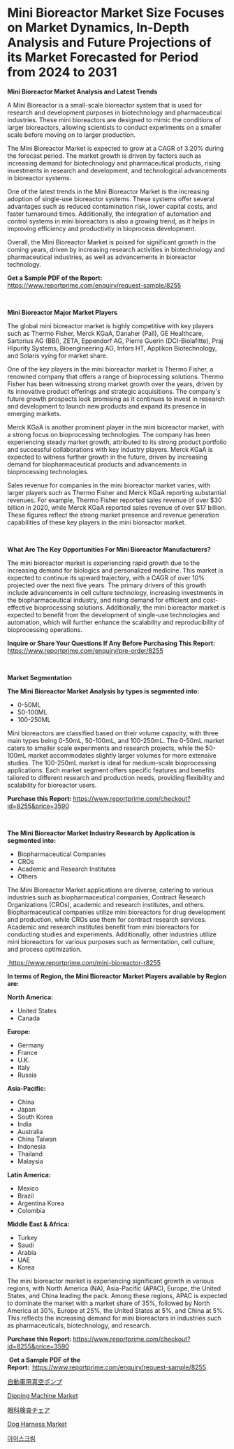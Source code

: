 <p><h1>Mini Bioreactor Market Size Focuses on Market Dynamics, In-Depth Analysis and Future Projections of its Market Forecasted for Period from 2024 to 2031</h1></p><p><strong>Mini Bioreactor Market Analysis and Latest Trends</strong></p>
<p><p>A Mini Bioreactor is a small-scale bioreactor system that is used for research and development purposes in biotechnology and pharmaceutical industries. These mini bioreactors are designed to mimic the conditions of larger bioreactors, allowing scientists to conduct experiments on a smaller scale before moving on to larger production.</p><p>The Mini Bioreactor Market is expected to grow at a CAGR of 3.20% during the forecast period. The market growth is driven by factors such as increasing demand for biotechnology and pharmaceutical products, rising investments in research and development, and technological advancements in bioreactor systems. </p><p>One of the latest trends in the Mini Bioreactor Market is the increasing adoption of single-use bioreactor systems. These systems offer several advantages such as reduced contamination risk, lower capital costs, and faster turnaround times. Additionally, the integration of automation and control systems in mini bioreactors is also a growing trend, as it helps in improving efficiency and productivity in bioprocess development.</p><p>Overall, the Mini Bioreactor Market is poised for significant growth in the coming years, driven by increasing research activities in biotechnology and pharmaceutical industries, as well as advancements in bioreactor technology.</p></p>
<p><strong>Get a Sample PDF of the Report:&nbsp;</strong> <a href="https://www.reportprime.com/enquiry/request-sample/8255">https://www.reportprime.com/enquiry/request-sample/8255</a></p>
<p>&nbsp;</p>
<p><strong>Mini Bioreactor Major Market Players</strong></p>
<p><p>The global mini bioreactor market is highly competitive with key players such as Thermo Fisher, Merck KGaA, Danaher (Pall), GE Healthcare, Sartorius AG (BBI), ZETA, Eppendorf AG, Pierre Guerin (DCI-Biolafitte), Praj Hipurity Systems, Bioengineering AG, Infors HT, Applikon Biotechnology, and Solaris vying for market share.</p><p>One of the key players in the mini bioreactor market is Thermo Fisher, a renowned company that offers a range of bioprocessing solutions. Thermo Fisher has been witnessing strong market growth over the years, driven by its innovative product offerings and strategic acquisitions. The company's future growth prospects look promising as it continues to invest in research and development to launch new products and expand its presence in emerging markets.</p><p>Merck KGaA is another prominent player in the mini bioreactor market, with a strong focus on bioprocessing technologies. The company has been experiencing steady market growth, attributed to its strong product portfolio and successful collaborations with key industry players. Merck KGaA is expected to witness further growth in the future, driven by increasing demand for biopharmaceutical products and advancements in bioprocessing technologies.</p><p>Sales revenue for companies in the mini bioreactor market varies, with larger players such as Thermo Fisher and Merck KGaA reporting substantial revenues. For example, Thermo Fisher reported sales revenue of over $30 billion in 2020, while Merck KGaA reported sales revenue of over $17 billion. These figures reflect the strong market presence and revenue generation capabilities of these key players in the mini bioreactor market.</p></p>
<p>&nbsp;</p>
<p><strong>What Are The Key Opportunities For Mini Bioreactor Manufacturers?</strong></p>
<p><p>The mini bioreactor market is experiencing rapid growth due to the increasing demand for biologics and personalized medicine. This market is expected to continue its upward trajectory, with a CAGR of over 10% projected over the next five years. The primary drivers of this growth include advancements in cell culture technology, increasing investments in the biopharmaceutical industry, and rising demand for efficient and cost-effective bioprocessing solutions. Additionally, the mini bioreactor market is expected to benefit from the development of single-use technologies and automation, which will further enhance the scalability and reproducibility of bioprocessing operations.</p></p>
<p><strong>Inquire or Share Your Questions If Any Before Purchasing This Report:</strong> <a href="https://www.reportprime.com/enquiry/pre-order/8255">https://www.reportprime.com/enquiry/pre-order/8255</a></p>
<p>&nbsp;</p>
<p><strong>Market Segmentation</strong></p>
<p><strong>The Mini Bioreactor Market Analysis by types is segmented into:</strong></p>
<p><ul><li>0-50ML</li><li>50-100ML</li><li>100-250ML</li></ul></p>
<p><p>Mini bioreactors are classified based on their volume capacity, with three main types being 0-50mL, 50-100mL, and 100-250mL. The 0-50mL market caters to smaller scale experiments and research projects, while the 50-100mL market accommodates slightly larger volumes for more extensive studies. The 100-250mL market is ideal for medium-scale bioprocessing applications. Each market segment offers specific features and benefits tailored to different research and production needs, providing flexibility and scalability for bioreactor users.</p></p>
<p><strong>Purchase this Report:&nbsp;</strong><a href="https://www.reportprime.com/checkout?id=8255&price=3590">https://www.reportprime.com/checkout?id=8255&price=3590</a></p>
<p>&nbsp;</p>
<p><strong>The Mini Bioreactor Market Industry Research by Application is segmented into:</strong></p>
<p><ul><li>Biopharmaceutical Companies</li><li>CROs</li><li>Academic and Research Institutes</li><li>Others</li></ul></p>
<p><p>The Mini Bioreactor Market applications are diverse, catering to various industries such as biopharmaceutical companies, Contract Research Organizations (CROs), academic and research institutes, and others. Biopharmaceutical companies utilize mini bioreactors for drug development and production, while CROs use them for contract research services. Academic and research institutes benefit from mini bioreactors for conducting studies and experiments. Additionally, other industries utilize mini bioreactors for various purposes such as fermentation, cell culture, and process optimization.</p></p>
<p><a href="https://www.reportprime.com/mini-bioreactor-r8255">&nbsp;https://www.reportprime.com/mini-bioreactor-r8255</a></p>
<p><strong>In terms of Region, the Mini Bioreactor Market Players available by Region are:</strong></p>
<p>
    <p> <strong> North America: </strong>
        <ul>
            <li>United States</li>
            <li>Canada</li>
        </ul>
        </p> 
    <p> <strong> Europe: </strong>
        <ul>
            <li>Germany</li>
            <li>France</li>
            <li>U.K.</li>
            <li>Italy</li>
            <li>Russia</li>
        </ul>
        </p> 
    <p> <strong> Asia-Pacific: </strong>
        <ul>
            <li>China</li>
            <li>Japan</li>
            <li>South Korea</li>
            <li>India</li>
            <li>Australia</li>
            <li>China Taiwan</li>
            <li>Indonesia</li>
            <li>Thailand</li>
            <li>Malaysia</li>
        </ul>
        </p> 
    <p> <strong> Latin America: </strong>
        <ul>
            <li>Mexico</li>
            <li>Brazil</li>
            <li>Argentina Korea</li>
            <li>Colombia</li>
        </ul>
        </p> 
    <p> <strong> Middle East & Africa: </strong>
        <ul>
            <li>Turkey</li>
            <li>Saudi</li>
            <li>Arabia</li>
            <li>UAE</li>
            <li>Korea</li>
        </ul>
    </p>
    </p>
<p><p>The mini bioreactor market is experiencing significant growth in various regions, with North America (NA), Asia-Pacific (APAC), Europe, the United States, and China leading the pack. Among these regions, APAC is expected to dominate the market with a market share of 35%, followed by North America at 30%, Europe at 25%, the United States at 5%, and China at 5%. This reflects the increasing demand for mini bioreactors in industries such as pharmaceuticals, biotechnology, and research.</p></p>
<p><strong>Purchase this Report: </strong><a href="https://www.reportprime.com/checkout?id=8255&price=3590">https://www.reportprime.com/checkout?id=8255&price=3590</a></p>
<p>&nbsp;<strong>Get a Sample PDF of the Report:&nbsp;&nbsp;</strong><a href="https://www.reportprime.com/enquiry/request-sample/8255">https://www.reportprime.com/enquiry/request-sample/8255</a></p>
<p><strong></strong></p>
<p><p><a href="https://medium.com/@edwards13jessica/%E8%87%AA%E5%8B%95%E8%BB%8A%E7%94%A8%E7%9C%9F%E7%A9%BA%E3%83%9D%E3%83%B3%E3%83%97%E5%B8%82%E5%A0%B4%E3%81%AE%E5%88%86%E6%9E%90-%E3%81%9D%E3%81%AEcagr-%E5%B8%82%E5%A0%B4%E3%82%BB%E3%82%B0%E3%83%A1%E3%83%B3%E3%83%86%E3%83%BC%E3%82%B7%E3%83%A7%E3%83%B3-%E3%81%8A%E3%82%88%E3%81%B3%E4%B8%96%E7%95%8C%E7%9A%84%E3%81%AA%E7%94%A3%E6%A5%AD%E6%A6%82%E8%A6%81-e77dc90eca1c">自動車用真空ポンプ</a></p><p><a href="https://view.publitas.com/reportprime-1/dipping-machine-market-trends-forecast-and-competitive-analysis-to-2031/">Dipping Machine Market</a></p><p><a href="https://medium.com/@brendancole1992/%E7%9C%BC%E7%A7%91%E6%A4%9C%E6%9F%BB%E7%94%A8%E3%83%81%E3%82%A7%E3%82%A2%E5%B8%82%E5%A0%B4-%E7%A8%AE%E9%A1%9E-%E7%94%A8%E9%80%94-%E3%81%8A%E3%82%88%E3%81%B3%E5%9C%B0%E7%90%86%E5%88%A5%E3%81%AE%E5%8C%85%E6%8B%AC%E7%9A%84%E3%81%AA%E8%A9%95%E4%BE%A1-5c8316c509a3">眼科検査チェア</a></p><p><a href="https://lydian-appliance-61d.notion.site/Dog-Harness-Market-Report-Reveals-the-Latest-Trends-And-Growth-Opportunities-of-this-Market-636a713c929e4f4c899a1a257892115d">Dog Harness Market</a></p><p><a href="https://medium.com/@fabiancobuc20222022/%EC%95%84%EC%9D%B4%EC%8A%A4%ED%81%AC%EB%A6%BC-%EC%8B%9C%EC%9E%A5-%EB%B3%B4%EA%B3%A0%EC%84%9C%EB%8A%94-%EC%9D%B4-%EC%8B%9C%EC%9E%A5%EC%9D%98-%EC%B5%9C%EC%8B%A0-%ED%8A%B8%EB%A0%8C%EB%93%9C%EC%99%80-%EC%84%B1%EC%9E%A5-%EA%B8%B0%ED%9A%8C%EB%A5%BC-%EB%B3%B4%EC%97%AC%EC%A4%8D%EB%8B%88%EB%8B%A4-f6bc5f270152">아이스크림</a></p></p>